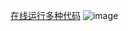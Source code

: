 [在线运行多种代码](https://lightly.teamcode.com/dashboard)
![image](https://github.com/user-attachments/assets/9d7c685f-f4e3-4388-b273-6410d0d08f63)
